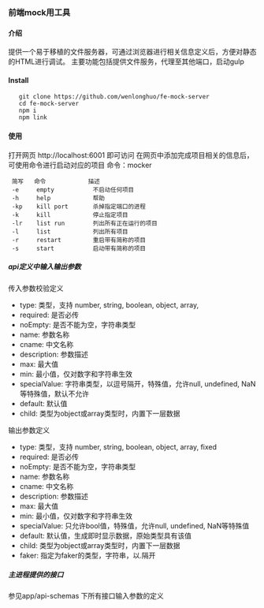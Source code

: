 ### 前端mock用工具
#### 介绍
提供一个易于移植的文件服务器，可通过浏览器进行相关信息定义后，方便对静态的HTML进行调试。
主要功能包括提供文件服务，代理至其他端口，启动gulp
#### Install
~~~ 
   git clone https://github.com/wenlonghuo/fe-mock-server
   cd fe-mock-server
   npm i
   npm link
~~~
#### 使用
打开网页 http://localhost:6001 即可访问
在网页中添加完成项目相关的信息后，可使用命令进行启动对应的项目
命令：mocker
~~~
 简写   命令            描述
 -e     empty           不启动任何项目
 -h     help            帮助
 -kp    kill port       杀掉指定端口的进程
 -k     kill            停止指定项目
 -lr    list run        列出所有正在运行的项目
 -l     list            列出所有项目
 -r     restart         重启带有简称的项目
 -s     start           启动带有简称的项目
~~~

##### api定义中输入输出参数
传入参数校验定义   

- type: 类型，支持 number, string, boolean, object, array,  
- required: 是否必传
- noEmpty: 是否不能为空，字符串类型
- name: 参数名称
- cname: 中文名称
- description: 参数描述
- max: 最大值
- min: 最小值，仅对数字和字符串生效
- specialValue: 字符串类型，以逗号隔开，特殊值，允许null, undefined, NaN等特殊值，默认不允许
- default: 默认值
- child: 类型为object或array类型时，内置下一层数据  

输出参数定义
- type: 类型，支持 number, string, boolean, object, array, fixed
- required: 是否必传
- noEmpty: 是否不能为空，字符串类型
- name: 参数名称
- cname: 中文名称
- description: 参数描述
- max: 最大值
- min: 最小值，仅对数字和字符串生效
- specialValue: 只允许bool值，特殊值，允许null, undefined, NaN等特殊值
- default: 默认值，生成即时显示数据，原始类型具有该值
- child: 类型为object或array类型时，内置下一层数据 
- faker: 指定为faker的类型，字符串，以.隔开
 
 ##### 主进程提供的接口
 参见app/api-schemas 下所有接口输入参数的定义